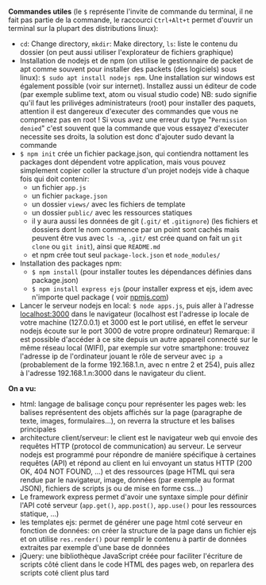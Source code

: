 
**Commandes utiles** (le `$` représente l'invite de commande du terminal, il ne fait pas partie de la commande, le raccourci `Ctrl+Alt+t` permet d'ouvrir un terminal sur la plupart des distributions linux):
- `cd`: Change directory, `mkdir`: Make directory, `ls`: liste le contenu du dossier (on peut aussi utiliser l'explorateur de fichiers graphique)
- Installation de nodejs et de npm (on utilise le gestionnaire de packet de apt comme souvent pour installer des packets (des logiciels) sous linux): `$ sudo apt install nodejs npm`. Une installation sur windows est également possible (voir sur internet). Installez aussi un éditeur de code (par exemple sublime text, atom ou visual studio code)
        NB: sudo signifie qu'il faut les prilivéges administrateurs (root) pour installer des paquets, attention il est dangereux d'executer des commandes que vous ne comprenez pas en root !
         Si vous avez une erreur du type "`Permission denied`" c'est souvent  que la commande que vous essayez d'executer necessite ses droits, la solution est donc d'ajouter sudo devant la commande
- `$ npm init` crée un fichier package.json, qui contiendra nottament les packages dont dépendent votre application, mais vous pouvez simplement copier coller la structure d'un projet nodejs vide à chaque fois qui doit contenir:
	* un fichier `app.js`
	* un fichier `package.json`
	* un dossier `views/` avec les fichiers de template
	* un dossier `public/` avec les ressources statiques
	* il y aura aussi les données de git (`.git/` et `.gitignore`) (les fichiers et dossiers dont le nom commence par un point sont cachés mais peuvent être vus avec `ls -a`, `.git/` est crée quand on fait un `git clone` ou `git init`), ainsi que `README.md`
	* et npm crée tout seul `package-lock.json` et `node_modules/` 
- Installation des packages npm:
    * `$ npm install` (pour installer toutes les dépendances définies dans package.json)
    * `$ npm install express ejs` (pour installer express et ejs, idem avec n'importe quel package ( voir [npmjs.com](https://npmjs.com))
- Lancer le serveur nodejs en local: `$ node apps.js`, puis aller à l'adresse [localhost:3000](http://localhost:3000) dans le navigateur (localhost est l'adresse ip locale de votre machine (127.0.0.1) et 3000 est le port utilisé, en effet le serveur nodejs écoute sur le port 3000 de votre propre ordinateur)
Remarque: il est possible d'accéder à ce site depuis un autre appareil connecté sur le même réseau local (WIFI), par exemple sur votre smartphone: trouvez l'adresse ip de l'ordinateur jouant le rôle de serveur avec `ip a` (probablement de la forme 192.168.1.n, avec n entre 2 et 254), puis allez à l'adresse 192.168.1.n:3000 dans le navigateur du client.





**On a vu:**
- html: langage de balisage conçu pour représenter les pages web: les balises représentent des objets affichés sur la page (paragraphe de texte, images, formulaires...), on reverra la structure et les balises principales
- architecture client/serveur: le client est le navigateur web qui envoie des requêtes HTTP (protocol de communication) au serveur. Le serveur nodejs est programmé pour répondre de maniére spécifique à certaines requêtes (API) et répond au client en lui envoyant un status HTTP (200 OK, 404 NOT FOUND, ...) et des ressources (page HTML qui sera rendue par le navigateur, image, données (par exemple au format JSON), fichiers de scripts js ou de mise en forme css...)
- Le framework express permet d'avoir une syntaxe simple pour définir l'API coté serveur (`app.get()`, `app.post()`, `app.use()` pour les ressources statique, ...)
- les templates ejs: permet de générer une page html coté serveur en fonction de données: on créer la structure de la page dans un fichier ejs et on utilise `res.render()` pour remplir le contenu  à partir de données extraites par exemple d'une base de données
- jQuery: une bibliothèque JavaScript créée pour faciliter l'écriture de scripts côté client dans le code HTML des pages web, on reparlera des scripts coté client plus tard
